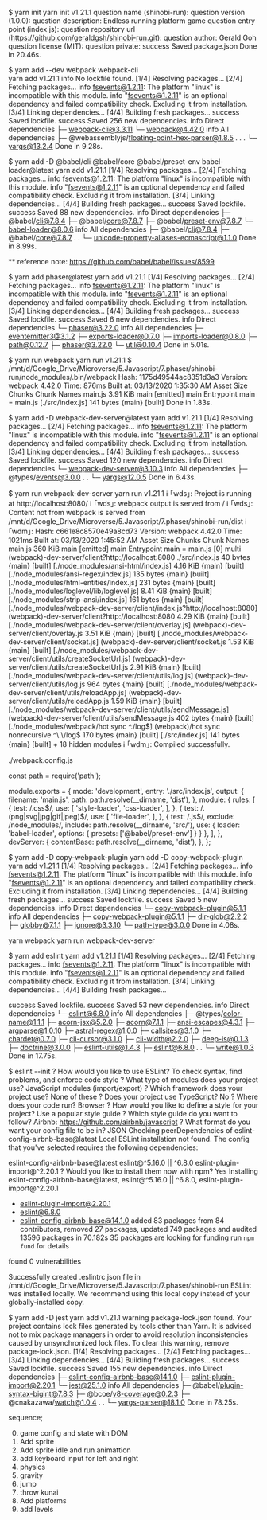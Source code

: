 $ yarn init
yarn init v1.21.1
question name (shinobi-run):
question version (1.0.0):
question description: Endless running platform game
question entry point (index.js):
question repository url (https://github.com/geraldgsh/shinobi-run.git):
question author: Gerald Goh
question license (MIT):
question private:
success Saved package.json
Done in 20.46s.

$ yarn add --dev webpack webpack-cli     
yarn add v1.21.1
info No lockfile found.
[1/4] Resolving packages...
[2/4] Fetching packages...
info fsevents@1.2.11: The platform "linux" is incompatible with this module.
info "fsevents@1.2.11" is an optional dependency and failed compatibility check. Excluding it from installation.        [3/4] Linking dependencies...
[4/4] Building fresh packages...
success Saved lockfile.
success Saved 256 new dependencies.
info Direct dependencies
├─ webpack-cli@3.3.11
└─ webpack@4.42.0
info All dependencies
├─ @webassemblyjs/floating-point-hex-parser@1.8.5
.
.
.
└─ yargs@13.2.4
Done in 9.28s.

$ yarn add -D @babel/cli @babel/core @babel/preset-env babel-loader@latest
yarn add v1.21.1
[1/4] Resolving packages...
[2/4] Fetching packages...
info fsevents@1.2.11: The platform "linux" is incompatible with this module.
info "fsevents@1.2.11" is an optional dependency and failed compatibility check. Excluding it from installation.        [3/4] Linking dependencies...
[4/4] Building fresh packages...
success Saved lockfile.
success Saved 88 new dependencies.
info Direct dependencies
├─ @babel/cli@7.8.4
├─ @babel/core@7.8.7
├─ @babel/preset-env@7.8.7
└─ babel-loader@8.0.6
info All dependencies
├─ @babel/cli@7.8.4
├─ @babel/core@7.8.7
.
.
└─ unicode-property-aliases-ecmascript@1.1.0
Done in 8.99s.

** reference note: https://github.com/babel/babel/issues/8599

$ yarn add phaser@latest
yarn add v1.21.1
[1/4] Resolving packages...
[2/4] Fetching packages...
info fsevents@1.2.11: The platform "linux" is incompatible with this module.
info "fsevents@1.2.11" is an optional dependency and failed compatibility check. Excluding it from installation.        [3/4] Linking dependencies...
[4/4] Building fresh packages...
success Saved lockfile.
success Saved 6 new dependencies.
info Direct dependencies
└─ phaser@3.22.0
info All dependencies
├─ eventemitter3@3.1.2
├─ exports-loader@0.7.0
├─ imports-loader@0.8.0
├─ path@0.12.7
├─ phaser@3.22.0
└─ util@0.10.4
Done in 5.01s.

$ yarn run webpack
yarn run v1.21.1
$ /mnt/d/Google_Drive/Microverse/5.Javascript/7.phaser/shinobi-run/node_modules/.bin/webpack
Hash: 1175d49544ac8351d3a3
Version: webpack 4.42.0
Time: 876ms
Built at: 03/13/2020 1:35:30 AM
  Asset      Size  Chunks             Chunk Names
main.js  3.91 KiB    main  [emitted]  main
Entrypoint main = main.js
[./src/index.js] 141 bytes {main} [built]
Done in 1.83s.

$ yarn add -D webpack-dev-server@latest
yarn add v1.21.1
[1/4] Resolving packages...
[2/4] Fetching packages...
info fsevents@1.2.11: The platform "linux" is incompatible with this module.
info "fsevents@1.2.11" is an optional dependency and failed compatibility check. Excluding it from installation.        [3/4] Linking dependencies...
[4/4] Building fresh packages...
success Saved lockfile.
success Saved 120 new dependencies.
info Direct dependencies
└─ webpack-dev-server@3.10.3
info All dependencies
├─ @types/events@3.0.0
.
.
└─ yargs@12.0.5
Done in 6.43s.

$ yarn run webpack-dev-server
yarn run v1.21.1
ℹ ｢wds｣: Project is running at http://localhost:8080/
ℹ ｢wds｣: webpack output is served from /
ℹ ｢wds｣: Content not from webpack is served from /mnt/d/Google_Drive/Microverse/5.Javascript/7.phaser/shinobi-run/dist  ℹ ｢wdm｣: Hash: c661e8c8570e49a8cd73
Version: webpack 4.42.0
Time: 1021ms
Built at: 03/13/2020 1:45:52 AM
  Asset     Size  Chunks             Chunk Names
main.js  360 KiB    main  [emitted]  main
Entrypoint main = main.js
[0] multi (webpack)-dev-server/client?http://localhost:8080 ./src/index.js 40 bytes {main} [built]
[./node_modules/ansi-html/index.js] 4.16 KiB {main} [built]
[./node_modules/ansi-regex/index.js] 135 bytes {main} [built]
[./node_modules/html-entities/index.js] 231 bytes {main} [built]
[./node_modules/loglevel/lib/loglevel.js] 8.41 KiB {main} [built]
[./node_modules/strip-ansi/index.js] 161 bytes {main} [built]
[./node_modules/webpack-dev-server/client/index.js?http://localhost:8080] (webpack)-dev-server/client?http://localhost:8080 4.29 KiB {main} [built]
[./node_modules/webpack-dev-server/client/overlay.js] (webpack)-dev-server/client/overlay.js 3.51 KiB {main} [built]    [./node_modules/webpack-dev-server/client/socket.js] (webpack)-dev-server/client/socket.js 1.53 KiB {main} [built]      [./node_modules/webpack-dev-server/client/utils/createSocketUrl.js] (webpack)-dev-server/client/utils/createSocketUrl.js 2.91 KiB {main} [built]
[./node_modules/webpack-dev-server/client/utils/log.js] (webpack)-dev-server/client/utils/log.js 964 bytes {main} [built]
[./node_modules/webpack-dev-server/client/utils/reloadApp.js] (webpack)-dev-server/client/utils/reloadApp.js 1.59 KiB {main} [built]
[./node_modules/webpack-dev-server/client/utils/sendMessage.js] (webpack)-dev-server/client/utils/sendMessage.js 402 bytes {main} [built]
[./node_modules/webpack/hot sync ^\.\/log$] (webpack)/hot sync nonrecursive ^\.\/log$ 170 bytes {main} [built]
[./src/index.js] 141 bytes {main} [built]
    + 18 hidden modules
ℹ ｢wdm｣: Compiled successfully.



./webpack.config.js

const path = require('path');

module.exports = {
  mode: 'development',
  entry: './src/index.js',
  output: {
    filename: 'main.js',
    path: path.resolve(__dirname, 'dist'),
  },
  module: {
    rules: [
      {
        test: /\.css$/,
        use: [
          'style-loader',
          'css-loader',
        ],
      },
      {
        test: /\.(png|svg|jpg|gif|jpeg)$/,
        use: [
          'file-loader',
        ],
      },
	  {
        test: /\.js$/, exclude: /node_modules/,
        include: path.resolve(__dirname, 'src/'),
        use: {
          loader: 'babel-loader',
          options: {
            presets: ['@babel/preset-env']
          }
        }
      },
    ],
  },
  devServer: {
    contentBase: path.resolve(__dirname, 'dist'),
  },
};


$ yarn add -D copy-webpack-plugin
yarn add -D copy-webpack-plugin
yarn add v1.21.1
[1/4] Resolving packages...
[2/4] Fetching packages...
info fsevents@1.2.11: The platform "linux" is incompatible with this module.
info "fsevents@1.2.11" is an optional dependency and failed compatibility check. Excluding it from installation.        [3/4] Linking dependencies...
[4/4] Building fresh packages...
success Saved lockfile.
success Saved 5 new dependencies.
info Direct dependencies
└─ copy-webpack-plugin@5.1.1
info All dependencies
├─ copy-webpack-plugin@5.1.1
├─ dir-glob@2.2.2
├─ globby@7.1.1
├─ ignore@3.3.10
└─ path-type@3.0.0
Done in 4.08s.

yarn webpack
yarn run webpack-dev-server

$ yarn add eslint
yarn add v1.21.1
[1/4] Resolving packages...
[2/4] Fetching packages...
info fsevents@1.2.11: The platform "linux" is incompatible with this module.
info "fsevents@1.2.11" is an optional dependency and failed compatibility check. Excluding it from installation.        [3/4] Linking dependencies...
[4/4] Building fresh packages...

success Saved lockfile.
success Saved 53 new dependencies.
info Direct dependencies
└─ eslint@6.8.0
info All dependencies
├─ @types/color-name@1.1.1
├─ acorn-jsx@5.2.0
├─ acorn@7.1.1
├─ ansi-escapes@4.3.1
├─ argparse@1.0.10
├─ astral-regex@1.0.0
├─ callsites@3.1.0
├─ chardet@0.7.0
├─ cli-cursor@3.1.0
├─ cli-width@2.2.0
├─ deep-is@0.1.3
├─ doctrine@3.0.0
├─ eslint-utils@1.4.3
├─ eslint@6.8.0
.
.
└─ write@1.0.3
Done in 17.75s.

$ eslint --init
? How would you like to use ESLint? To check syntax, find problems, and enforce code style
? What type of modules does your project use? JavaScript modules (import/export)
? Which framework does your project use? None of these
? Does your project use TypeScript? No
? Where does your code run? Browser
? How would you like to define a style for your project? Use a popular style guide
? Which style guide do you want to follow? Airbnb: https://github.com/airbnb/javascript
? What format do you want your config file to be in? JSON
Checking peerDependencies of eslint-config-airbnb-base@latest
Local ESLint installation not found.
The config that you've selected requires the following dependencies:

eslint-config-airbnb-base@latest eslint@^5.16.0 || ^6.8.0 eslint-plugin-import@^2.20.1
? Would you like to install them now with npm? Yes
Installing eslint-config-airbnb-base@latest, eslint@^5.16.0 || ^6.8.0, eslint-plugin-import@^2.20.1

+ eslint-plugin-import@2.20.1
+ eslint@6.8.0
+ eslint-config-airbnb-base@14.1.0
added 83 packages from 84 contributors, removed 27 packages, updated 749 packages and audited 13596 packages in 70.182s 
35 packages are looking for funding
  run `npm fund` for details

found 0 vulnerabilities

Successfully created .eslintrc.json file in /mnt/d/Google_Drive/Microverse/5.Javascript/7.phaser/shinobi-run
ESLint was installed locally. We recommend using this local copy instead of your globally-installed copy.

$ yarn add -D jest
yarn add v1.21.1
warning package-lock.json found. Your project contains lock files generated by tools other than Yarn. It is advised not to mix package managers in order to avoid resolution inconsistencies caused by unsynchronized lock files. To clear this warning, remove package-lock.json.
[1/4] Resolving packages...
[2/4] Fetching packages...
[3/4] Linking dependencies...
[4/4] Building fresh packages...
success Saved lockfile.
success Saved 155 new dependencies.
info Direct dependencies
├─ eslint-config-airbnb-base@14.1.0
├─ eslint-plugin-import@2.20.1
└─ jest@25.1.0
info All dependencies
├─ @babel/plugin-syntax-bigint@7.8.3
├─ @bcoe/v8-coverage@0.2.3
├─ @cnakazawa/watch@1.0.4
.
.
└─ yargs-parser@18.1.0
Done in 78.25s.

sequence;

0. game config and state with DOM
1. Add sprite
2. Add sprite idle and run animattion
3. add keyboard input for left and right
4. physics
5. gravity
6. jump
7. throw kunai
8. Add platforms
9. add levels
